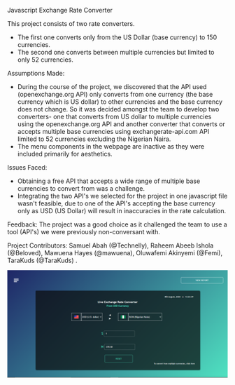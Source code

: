 Javascript Exchange Rate Converter

This project consists of two rate converters. 
- The first one converts only from the US Dollar (base currency) to 150 currencies.
- The second one converts between multiple currencies but limited to only 52 currencies.

Assumptions Made: 
- During the course of the project, we discovered that the API used (openexchange.org API) only converts from one currency
(the base currency which is US dollar) to other currencies and the base currency does not change. So it was decided amongst the team to develop two converters-
one that converts from US dollar to multiple currencies using the openexchange.org API and another converter that converts or accepts multiple 
base currencies using exchangerate-api.com API limited to 52 currencies excluding the Nigerian Naira.
- The menu components in the webpage are inactive as they were included primarily for aesthetics. 

Issues Faced: 
- Obtaining a free API that accepts a wide range of multiple base currencies to convert from was a challenge.
- Integrating the two API's we selected for the project in one javascript file wasn't feasible, due to one of the API's accepting the base currency only as USD (US Dollar) will result in inaccuracies in the rate calculation.

Feedback: The project was a good choice as it challenged the team to use a tool (API's) we were previously non-conversant with.

Project Contributors: Samuel Abah (@Technelly), Raheem Abeeb Ishola (@Beloved), Mawuena Hayes (@mawuena), Oluwafemi Akinyemi (@Femi), TaraKuds (@TaraKuds) .

![](Readme%20image/ReadmeImage.png)
